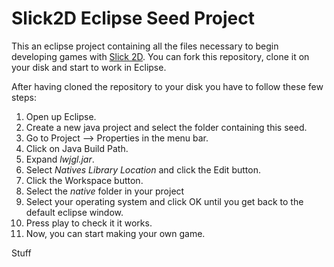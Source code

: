 # Slick2D Eclipse Seed Project
This an eclipse project containing all the files necessary to begin developing games with [Slick 2D](http://slick.ninjacave.com/). You can fork this repository, clone it on your disk and start to work in Eclipse.

After having cloned the repository to your disk you have to follow these few steps:

1. Open up Eclipse.
2. Create a new java project and select the folder containing this seed.
2. Go to Project --> Properties in the menu bar.
3. Click on Java Build Path.
4. Expand *lwjgl.jar*.
5. Select *Natives Library Location* and click the Edit button.
6. Click the Workspace button.
7. Select the *native* folder in your project
8. Select your operating system and click OK until you get back to the default eclipse window.
9. Press play to check it it works.
10. Now, you can start making your own game.

Stuff
